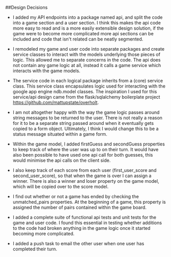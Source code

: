 ##Design Decisions

- I added my API endpoints into a package named api, and split the code into a game section
and a user section. I think this makes the api code more easy to read and is a more easily 
extensible design solution, if the game were to become more complicated more api sections
can be included and code that isn't related can be neatly segmented.

- I remodeled my game and user code into separate packages and create service classes to 
interact with the models underlying those pieces of logic. This allowed me to separate concerns
in the code. The api does not contain any game logic at all, instead it calls a game service
which interacts with the game models.

- The service code in each logical package inherits from a (core) service class. This service 
class encapsulates logic used for interacting with the google app engine ndb.model classes.
The inspiration I used for this service/api design came from the flask/sqlalchemy boilerplate
project https://github.com/mattupstate/overholt.

- I am not altogether happy with the way the game logic passes around string messages to be returned
to the user. There is not really a reason for it to be a separate string passed around when
it eventually gets copied to a form object. Ultimately, I think I would change this to be a status 
message situated within a game form. 

- Within the game model, I added firstGuess and secondGuess properties to keep track of where
the user was up to on their turn. It would have also been possible to have used one api call
for both guesses, this would minimise the api calls on the client side.

- I also keep track of each score from each user (first_user_score and second_user_score), so that
when the game is over I can assign a winner. There is also a winner and loser property on the game
model, which will be copied over to the score model.

- I find out whether or not a game has ended by checking the unmatched_pairs properties. 
At the beginning of a game, this property is assigned the number of pairs contained within the
game board.

- I added a complete suite of functional api tests and unit tests for the game and user code.
I found this essential in testing whether additions to the code had broken anything in the game
logic once it started becoming more complicated.

- I added a push task to email the other user when one user has completed their turn.
   